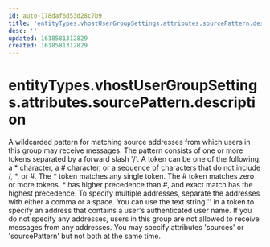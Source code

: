 ```yaml
---
id: auto-178daf6d53d28c7b9
title: 'entityTypes.vhostUserGroupSettings.attributes.sourcePattern.description'
desc: ''
updated: 1618581312829
created: 1618581312829
---
```

# entityTypes.vhostUserGroupSettings.attributes.sourcePattern.description

A wildcarded pattern for matching source addresses from which users in this group may receive messages. The pattern consists of one or more tokens separated by a forward slash &#39;/&#39;. A token can be one of the following: a * character, a # character, or a sequence of characters that do not include /, *, or #.  The * token matches any single token.  The # token matches zero or more tokens. * has higher precedence than #, and exact match has the highest precedence. To specify multiple addresses, separate the addresses with either a comma or a space. You can use the text string &#39;&#39; in a token to specify an address that contains a user&#39;s authenticated user name. If you do not specify any addresses, users in this group are not allowed to receive messages from any addresses. You may specify attributes &#39;sources&#39; or &#39;sourcePattern&#39; but not both at the same time.